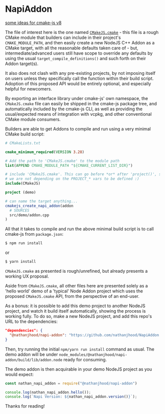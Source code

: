 # NapiAddon

[some ideas for cmake-js v8](https://github.com/cmake-js/cmake-js/issues/310)

The file of interest here is the one named [```CMakeJS.cmake```](https://github.com/nathanjhood/NapiAddon/blob/main/CMakeJS.cmake) - this file is a rough CMake module that builders can include in their project's ```CMAKE_MODULE_PATH```, and then easily create a new NodeJS C++ Addon as a CMake target, with all the reasonable defaults taken care of - but, intermediate/advanced users still have scope to override any defaults by using the usual ```target_compile_definitions()``` and such forth on their Addon target(s).

It also does not clash with any pre-existing projects, by not imposing itself on users unless they specifically call the function within their build script. Adoption of this proposed API would be entirely optional, and especially helpful for newcomers.

By exporting an interface library under cmake-js' own namespace, the ```CMakeJS.cmake``` file can easily be shipped in the cmake-js package tree, and automatically included by the cmake-js CLI, as well as providing the usual/expected means of integration with vcpkg, and other conventional CMake module consumers.

Builders are able to get Addons to compile and run using a very minimal CMake build script:

```.cmake
# CMakeLists.txt

cmake_minimum_required(VERSION 3.28)

# Add the path to 'CMakeJS.cmake' to the module path
list(APPEND CMAKE_MODULE_PATH "${CMAKE_CURRENT_LIST_DIR}")

# include 'CMakeJS.cmake'. This can go before *or* after 'project()', since
# we are not depending on the PROJECT_* vars to be defined :)
include(CMakeJS)

project (demo)

# can name the target anything...
cmakejs_create_napi_addon(addon
  # SOURCES
  src/demo/addon.cpp
)

```

All that it takes to compile and run the above minimal build script is to call cmake-js from ```package.json```:

```.sh
$ npm run install
```

or

```.sh
$ yarn install
```

```CMakeJS.cmake``` as presented is rough/unrefined, but already presents a working UX proposal.

Aside from ```CMakeJS.cmake```, all other files here are presented solely as a 'hello world' demo of a 'typical' Node Addon project which uses the proposed ```CMakeJS.cmake``` API, from the perspective of an end-user.

As a bonus: it is possible to add this demo project to another NodeJS project, and watch it build itself automatically, showing the process is working fully. To do so, make a new NodeJS project, and add this repo's URL to the dependencies:

```.json
"dependencies": {
  "@nathanjhood/napi-addon": "https://github.com/nathanjhood/NapiAddon.git"
}
```

Then, try running the initial ```npm/yarn run install``` command as usual. The demo addon will be under ```node_modules/@nathanjhood/napi-addon/build/lib/addon.node``` ready for consuming.

The demo addon is then acquirable in your demo NodeJS project as you would expect:

```.js
const nathan_napi_addon = require("@nathanjhood/napi-addon")

console.log(nathan_napi_addon.hello());
console.log(`Napi Version: ${nathan_napi_addon.version()}`);
```

Thanks for reading!
